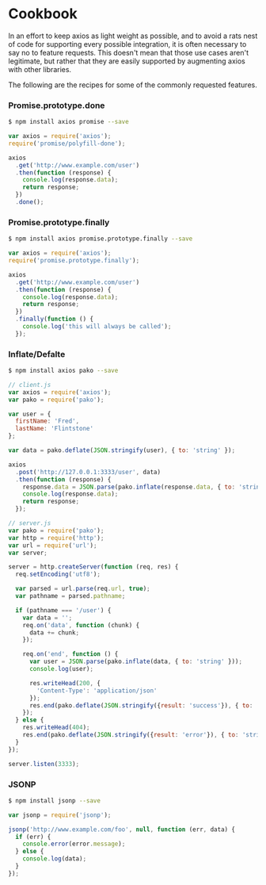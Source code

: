 # Cookbook

In an effort to keep axios as light weight as possible, and to avoid a rats nest of code for supporting every possible integration, it is often necessary to say no to feature requests. This doesn't mean that those use cases aren't legitimate, but rather that they are easily supported by augmenting axios with other libraries.

The following are the recipes for some of the commonly requested features.

### Promise.prototype.done

```bash
$ npm install axios promise --save
```

```js
var axios = require('axios');
require('promise/polyfill-done');

axios
  .get('http://www.example.com/user')
  .then(function (response) {
    console.log(response.data);
    return response;
  })
  .done();
```

### Promise.prototype.finally

```bash
$ npm install axios promise.prototype.finally --save
```

```js
var axios = require('axios');
require('promise.prototype.finally');

axios
  .get('http://www.example.com/user')
  .then(function (response) {
    console.log(response.data);
    return response;
  })
  .finally(function () {
    console.log('this will always be called');
  });
```

### Inflate/Defalte

```bash
$ npm install axios pako --save
```

```js
// client.js
var axios = require('axios');
var pako = require('pako');

var user = {
  firstName: 'Fred',
  lastName: 'Flintstone'
};

var data = pako.deflate(JSON.stringify(user), { to: 'string' });

axios
  .post('http://127.0.0.1:3333/user', data)
  .then(function (response) {
    response.data = JSON.parse(pako.inflate(response.data, { to: 'string' }));
    console.log(response.data);
    return response;
  });
```

```js
// server.js
var pako = require('pako');
var http = require('http');
var url = require('url');
var server;

server = http.createServer(function (req, res) {
  req.setEncoding('utf8');

  var parsed = url.parse(req.url, true);
  var pathname = parsed.pathname;

  if (pathname === '/user') {
    var data = '';
    req.on('data', function (chunk) {
      data += chunk;
    });

    req.on('end', function () {
      var user = JSON.parse(pako.inflate(data, { to: 'string' }));
      console.log(user);

      res.writeHead(200, {
        'Content-Type': 'application/json'
      });
      res.end(pako.deflate(JSON.stringify({result: 'success'}), { to: 'string' }));
    });
  } else {
    res.writeHead(404);
    res.end(pako.deflate(JSON.stringify({result: 'error'}), { to: 'string' }));
  }
});

server.listen(3333);
```

### JSONP

```bash
$ npm install jsonp --save
```

```js
var jsonp = require('jsonp');

jsonp('http://www.example.com/foo', null, function (err, data) {
  if (err) {
    console.error(error.message);
  } else {
    console.log(data);
  }
});
```